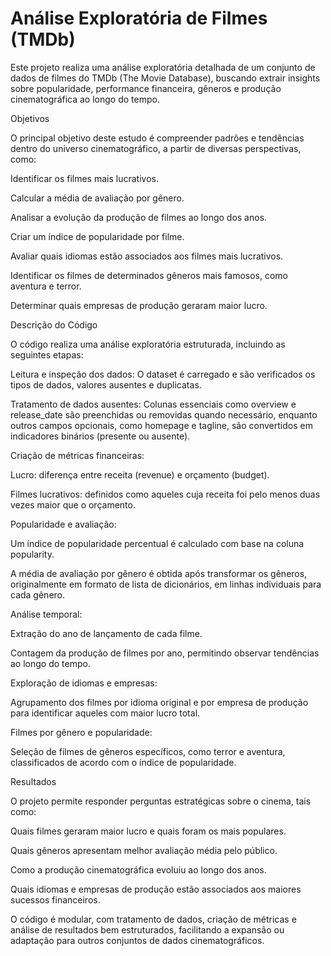 # Análise Exploratória de Filmes (TMDb)

Este projeto realiza uma análise exploratória detalhada de um conjunto de dados de filmes do TMDb (The Movie Database), buscando extrair insights sobre popularidade, performance financeira, gêneros e produção cinematográfica ao longo do tempo.

Objetivos

O principal objetivo deste estudo é compreender padrões e tendências dentro do universo cinematográfico, a partir de diversas perspectivas, como:

Identificar os filmes mais lucrativos.

Calcular a média de avaliação por gênero.

Analisar a evolução da produção de filmes ao longo dos anos.

Criar um índice de popularidade por filme.

Avaliar quais idiomas estão associados aos filmes mais lucrativos.

Identificar os filmes de determinados gêneros mais famosos, como aventura e terror.

Determinar quais empresas de produção geraram maior lucro.

Descrição do Código

O código realiza uma análise exploratória estruturada, incluindo as seguintes etapas:

Leitura e inspeção dos dados:
O dataset é carregado e são verificados os tipos de dados, valores ausentes e duplicatas.

Tratamento de dados ausentes:
Colunas essenciais como overview e release_date são preenchidas ou removidas quando necessário, enquanto outros campos opcionais, como homepage e tagline, são convertidos em indicadores binários (presente ou ausente).

Criação de métricas financeiras:

Lucro: diferença entre receita (revenue) e orçamento (budget).

Filmes lucrativos: definidos como aqueles cuja receita foi pelo menos duas vezes maior que o orçamento.

Popularidade e avaliação:

Um índice de popularidade percentual é calculado com base na coluna popularity.

A média de avaliação por gênero é obtida após transformar os gêneros, originalmente em formato de lista de dicionários, em linhas individuais para cada gênero.

Análise temporal:

Extração do ano de lançamento de cada filme.

Contagem da produção de filmes por ano, permitindo observar tendências ao longo do tempo.

Exploração de idiomas e empresas:

Agrupamento dos filmes por idioma original e por empresa de produção para identificar aqueles com maior lucro total.

Filmes por gênero e popularidade:

Seleção de filmes de gêneros específicos, como terror e aventura, classificados de acordo com o índice de popularidade.

Resultados

O projeto permite responder perguntas estratégicas sobre o cinema, tais como:

Quais filmes geraram maior lucro e quais foram os mais populares.

Quais gêneros apresentam melhor avaliação média pelo público.

Como a produção cinematográfica evoluiu ao longo dos anos.

Quais idiomas e empresas de produção estão associados aos maiores sucessos financeiros.

O código é modular, com tratamento de dados, criação de métricas e análise de resultados bem estruturados, facilitando a expansão ou adaptação para outros conjuntos de dados cinematográficos.
